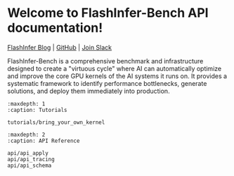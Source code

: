 # Welcome to FlashInfer-Bench API documentation!

[FlashInfer Blog](https://flashinfer.ai/) | [GitHub](https://github.com/flashinfer-ai/flashinfer-bench/) | [Join Slack](https://join.slack.com/t/flashinfer/shared_invite/zt-379wct3hc-D5jR~1ZKQcU00WHsXhgvtA)

FlashInfer-Bench is a comprehensive benchmark and infrastructure designed to create a "virtuous cycle" where AI can automatically optimize and improve the core GPU kernels of the AI systems it runs on. It provides a systematic framework to identify performance bottlenecks, generate solutions, and deploy them immediately into production.

<!-- - **Standardized Schema**: It introduces "FlashInfer Trace," a standardized format to clearly describe GPU kernel workloads, solutions, and results for both AI agents and human engineers.

- **Real-World Benchmarks**: The benchmark datasets are curated from actual, production-grade LLM serving traffic, ensuring that optimizations are relevant and impactful.

- **Seamless Deployment**: It enables "zero-day" integration, allowing new, high-performance kernels to be immediately swapped into live LLM engines with minimal effort.

- **Performance Tracking**: A public leaderboard visualizes and ranks kernel performance, helping developers prioritize optimization efforts on the most critical components. -->

```{toctree}
:maxdepth: 1
:caption: Tutorials

tutorials/bring_your_own_kernel
```

```{toctree}
:maxdepth: 2
:caption: API Reference

api/api_apply
api/api_tracing
api/api_schema
```
